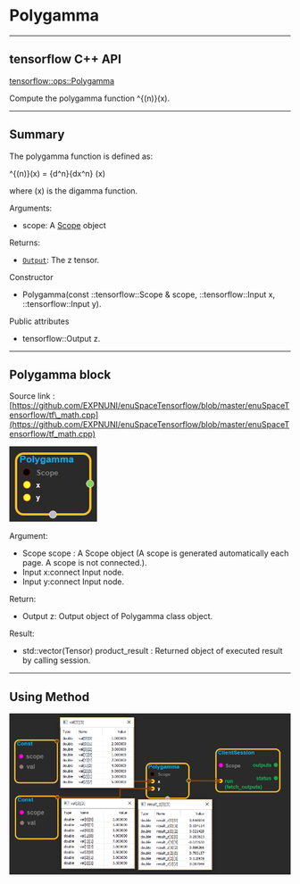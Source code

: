 # Polygamma

---

## tensorflow C++ API

[tensorflow::ops::Polygamma](https://www.tensorflow.org/api_docs/cc/class/tensorflow/ops/polygamma)

Compute the polygamma function ^{\(n\)}\(x\).

---

## Summary

The polygamma function is defined as:

^{\(n\)}\(x\) = {d^n}{dx^n} \(x\)

where \(x\) is the digamma function.

Arguments:

* scope: A [Scope](https://www.tensorflow.org/api_docs/cc/class/tensorflow/scope.html#classtensorflow_1_1_scope) object

Returns:

* [`Output`](https://www.tensorflow.org/api_docs/cc/class/tensorflow/output.html#classtensorflow_1_1_output): The z tensor.

Constructor

* Polygamma\(const ::tensorflow::Scope & scope,  ::tensorflow::Input x,  ::tensorflow::Input y\).

Public attributes

* tensorflow::Output z.

---

## Polygamma block

Source link : [https://github.com/EXPNUNI/enuSpaceTensorflow/blob/master/enuSpaceTensorflow/tf\_math.cpp](https://github.com/EXPNUNI/enuSpaceTensorflow/blob/master/enuSpaceTensorflow/tf_math.cpp)

![](/assets/math_Polygamma_Symbol.png)

Argument:

* Scope scope : A Scope object \(A scope is generated automatically each page. A scope is not connected.\).
* Input x:connect  Input node.
* Input y:connect  Input node.

Return:

* Output z: Output object of Polygamma class object.

Result:

* std::vector\(Tensor\) product\_result : Returned object of executed result by calling session.

---

## Using Method

![](/assets/math_Polygamma_Method.png)

